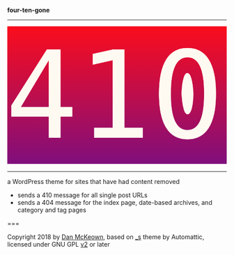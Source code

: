 **four-ten-gone**
****
![four-ten](410.png)
****
a WordPress theme for sites that have had content removed

- sends a 410 message for all single post URLs
- sends a 404 message for the index page, date-based archives, and category and tag pages

===

Copyright 2018 by [Dan McKeown](http://danmckeown.info), based on [_s](https://underscores.me/) theme by Automattic, licensed under GNU GPL [v2](https://www.gnu.org/licenses/old-licenses/gpl-2.0.en.html) or later

